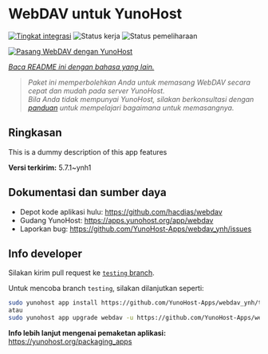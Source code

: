 <!--
N.B.: README ini dibuat secara otomatis oleh <https://github.com/YunoHost/apps/tree/master/tools/readme_generator>
Ini TIDAK boleh diedit dengan tangan.
-->

# WebDAV untuk YunoHost

[![Tingkat integrasi](https://apps.yunohost.org/badge/integration/webdav)](https://ci-apps.yunohost.org/ci/apps/webdav/)
![Status kerja](https://apps.yunohost.org/badge/state/webdav)
![Status pemeliharaan](https://apps.yunohost.org/badge/maintained/webdav)

[![Pasang WebDAV dengan YunoHost](https://install-app.yunohost.org/install-with-yunohost.svg)](https://install-app.yunohost.org/?app=webdav)

*[Baca README ini dengan bahasa yang lain.](./ALL_README.md)*

> *Paket ini memperbolehkan Anda untuk memasang WebDAV secara cepat dan mudah pada server YunoHost.*  
> *Bila Anda tidak mempunyai YunoHost, silakan berkonsultasi dengan [panduan](https://yunohost.org/install) untuk mempelajari bagaimana untuk memasangnya.*

## Ringkasan

This is a dummy description of this app features


**Versi terkirim:** 5.7.1~ynh1
## Dokumentasi dan sumber daya

- Depot kode aplikasi hulu: <https://github.com/hacdias/webdav>
- Gudang YunoHost: <https://apps.yunohost.org/app/webdav>
- Laporkan bug: <https://github.com/YunoHost-Apps/webdav_ynh/issues>

## Info developer

Silakan kirim pull request ke [`testing` branch](https://github.com/YunoHost-Apps/webdav_ynh/tree/testing).

Untuk mencoba branch `testing`, silakan dilanjutkan seperti:

```bash
sudo yunohost app install https://github.com/YunoHost-Apps/webdav_ynh/tree/testing --debug
atau
sudo yunohost app upgrade webdav -u https://github.com/YunoHost-Apps/webdav_ynh/tree/testing --debug
```

**Info lebih lanjut mengenai pemaketan aplikasi:** <https://yunohost.org/packaging_apps>
